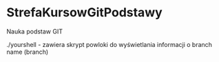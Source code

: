 # StrefaKursowGitPodstawy
Nauka podstaw GIT

./yourshell - zawiera skrypt powloki do wyświetlania informacji o branch name (branch)
